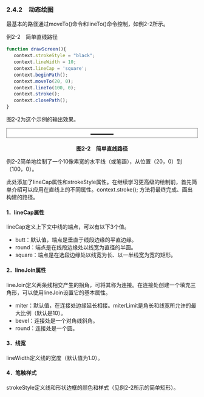 ### 2.4.2　动态绘图

最基本的路径通过moveTo()命令和lineTo()命令控制，如例2-2所示。

例2-2　简单直线路径

```javascript
function drawScreen(){
　 context.strokeStyle = "black"; 
　 context.lineWidth = 10;
　 context.lineCap = 'square';
　 context.beginPath();
　 context.moveTo(20, 0);
　 context.lineTo(100, 0);
　 context.stroke();
　 context.closePath();
}
```

图2-2为这个示例的输出效果。

![7.png](../images/7.png)
<center class="my_markdown"><b class="my_markdown">图2-2　简单直线路径</b></center>

例2-2简单地绘制了一个10像素宽的水平线（或笔画），从位置（20，0）到（100，0）。

此处添加了lineCap属性和strokeStyle属性。在继续学习更高级的绘制前，首先简单介绍可以应用在直线上的不同属性。context.stroke(); 方法将最终完成、画出构建的路径。

#### 1．lineCap属性

lineCap定义上下文中线的端点，可以有以下3个值。

+ butt：默认值，端点是垂直于线段边缘的平直边缘。
+ round：端点是在线段边缘处以线宽为直径的半圆。
+ square：端点是在选段边缘处以线宽为长、以一半线宽为宽的矩形。

#### 2．lineJoin属性

lineJoin定义两条线相交产生的拐角，可将其称为连接。在连接处创建一个填充三角形，可以使用lineJoin设置它的基本属性。

+ miter：默认值，在连接处边缘延长相接。miterLimit是角长和线宽所允许的最大比例（默认是10）。
+ bevel：连接处是一个对角线斜角。
+ round：连接处是一个圆。

#### 3．线宽

lineWidth定义线的宽度（默认值为1.0）。

#### 4．笔触样式

strokeStyle定义线和形状边框的颜色和样式（见例2-2所示的简单矩形）。

